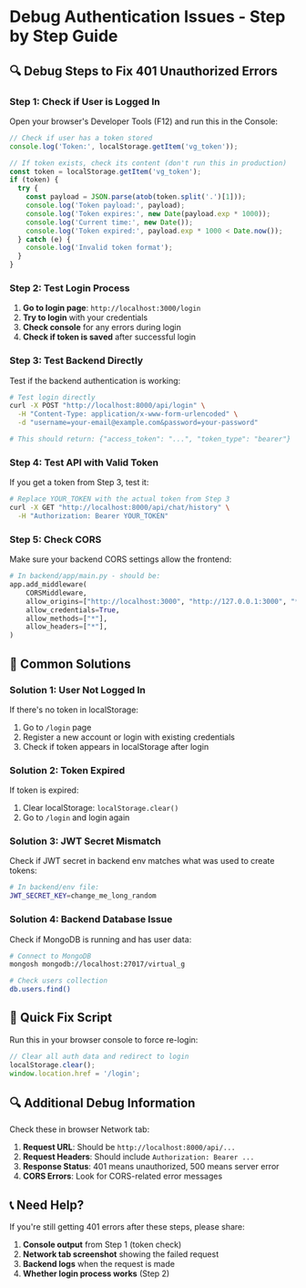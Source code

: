# Debug Authentication Issues - Step by Step Guide

## 🔍 **Debug Steps to Fix 401 Unauthorized Errors**

### **Step 1: Check if User is Logged In**

Open your browser's Developer Tools (F12) and run this in the Console:

```javascript
// Check if user has a token stored
console.log('Token:', localStorage.getItem('vg_token'));

// If token exists, check its content (don't run this in production)
const token = localStorage.getItem('vg_token');
if (token) {
  try {
    const payload = JSON.parse(atob(token.split('.')[1]));
    console.log('Token payload:', payload);
    console.log('Token expires:', new Date(payload.exp * 1000));
    console.log('Current time:', new Date());
    console.log('Token expired:', payload.exp * 1000 < Date.now());
  } catch (e) {
    console.log('Invalid token format');
  }
}
```

### **Step 2: Test Login Process**

1. **Go to login page**: `http://localhost:3000/login`
2. **Try to login** with your credentials
3. **Check console** for any errors during login
4. **Check if token is saved** after successful login

### **Step 3: Test Backend Directly**

Test if the backend authentication is working:

```bash
# Test login directly
curl -X POST "http://localhost:8000/api/login" \
  -H "Content-Type: application/x-www-form-urlencoded" \
  -d "username=your-email@example.com&password=your-password"

# This should return: {"access_token": "...", "token_type": "bearer"}
```

### **Step 4: Test API with Valid Token**

If you get a token from Step 3, test it:

```bash
# Replace YOUR_TOKEN with the actual token from Step 3
curl -X GET "http://localhost:8000/api/chat/history" \
  -H "Authorization: Bearer YOUR_TOKEN"
```

### **Step 5: Check CORS**

Make sure your backend CORS settings allow the frontend:

```python
# In backend/app/main.py - should be:
app.add_middleware(
    CORSMiddleware,
    allow_origins=["http://localhost:3000", "http://127.0.0.1:3000", "*"],
    allow_credentials=True,
    allow_methods=["*"],
    allow_headers=["*"],
)
```

## 🔧 **Common Solutions**

### **Solution 1: User Not Logged In**

If there's no token in localStorage:
1. Go to `/login` page
2. Register a new account or login with existing credentials
3. Check if token appears in localStorage after login

### **Solution 2: Token Expired**

If token is expired:
1. Clear localStorage: `localStorage.clear()`
2. Go to `/login` and login again

### **Solution 3: JWT Secret Mismatch**

Check if JWT secret in backend env matches what was used to create tokens:
```bash
# In backend/env file:
JWT_SECRET_KEY=change_me_long_random
```

### **Solution 4: Backend Database Issue**

Check if MongoDB is running and has user data:
```bash
# Connect to MongoDB
mongosh mongodb://localhost:27017/virtual_g

# Check users collection
db.users.find()
```

## 🚨 **Quick Fix Script**

Run this in your browser console to force re-login:

```javascript
// Clear all auth data and redirect to login
localStorage.clear();
window.location.href = '/login';
```

## 🔍 **Additional Debug Information**

Check these in browser Network tab:
1. **Request URL**: Should be `http://localhost:8000/api/...`
2. **Request Headers**: Should include `Authorization: Bearer ...`
3. **Response Status**: 401 means unauthorized, 500 means server error
4. **CORS Errors**: Look for CORS-related error messages

## 📞 **Need Help?**

If you're still getting 401 errors after these steps, please share:
1. **Console output** from Step 1 (token check)
2. **Network tab screenshot** showing the failed request
3. **Backend logs** when the request is made
4. **Whether login process works** (Step 2)
